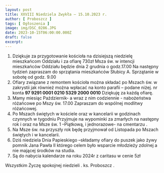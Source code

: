 ```yaml
---
layout: post
title: XXVIII Niedziela Zwykła — 15.10.2023 r.
author: [ Proboszcz ]
tags: [ Ogłoszenia ]
image: img/DSC_0286.JPG
date: 2023-10-15T06:00:00.000Z
draft: false
excerpt: 
---
```


1. Dziękuje za przygotowanie kościoła  na  dzisiejszą niedzielę mieszkańcom Oddziału  i za ofiarę 730zł Msza św. w intencji mieszkańców Oddziału będzie dnia 2 grudnia o godz.17.00    Na następny tydzień zapraszam do sprzątania mieszkańców Słubicy A. Sprzątanie w sobotę od godz. 9.00
2. Ofiary związane z remontem kościoła można składać po Mszach św. w zakrystii jak również można wpłacać  na konto parafii – podane niżej. nr konta **97 9291 0001 0210 5329 2000 0010** Dziękuję za każdą ofiarę. 
3. Mamy miesiąc Październik- a wraz z nim codziennie - nabożeństwa różańcowe po Mszy św. 17.00  Zapraszam do wspólnej modlitwy różańcowej.   
4. Po Mszach świętych w kościele oraz w kancelarii w godzinach czynnych w tygodniu  Przyjmuje  na wypominki za zmarłych na następny rok i oraz na Msze św. 1 –Piątkową, i jednorazowe- na cmentarzu .  
6. Na Msze św.  na przyszły rok będę przyjmował od Listopada po Mszach świętych i w kancelarii.
7. Dziś niedziela Dnia Papieskiego –składamy ofiary do  puszek jako żywy pomnik Jana Pawła II którego celem było wsparcie młodzieży zdolnej a nie mającej środków na studia.    
7. Są do nabycia kalendarze na roku 2024r z caritasu w cenie 5zł  
 
Wszystkim Życzę spokojnej niedzieli . ks. Proboszcz . 

